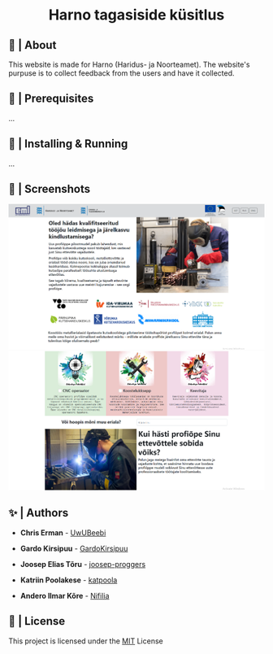 <h1 align="center">Harno tagasiside küsitlus</h1>

## 📜 | About

This website is made for Harno (Haridus- ja Noorteamet). The website's purpuse is to collect feedback from the users and have it collected.

## 🚧 | Prerequisites

...[]()

## 💨 | Installing & Running

...

## 📸 | Screenshots

<div align="left"><img src="/pictures/Screenshot_1.png"></div>
<div align="right"><img src="/pictures/Screenshot_2.png"></div>

## ✨ | Authors

* **Chris Erman** - [UwUBeebi](https://github.com/UwUBeebi)

* **Gardo Kirsipuu** - [GardoKirsipuu](https://github.com/GardoKirsipuu)

* **Joosep Elias Tõru** - [joosep-proggers](https://github.com/joosep-proggers)

* **Katriin Poolakese** - [katpoola](https://github.com/katpoola)

* **Andero Ilmar Kõre** - [Nifilia](https://github.com/Nifilia)

## 📝 | License

This project is licensed under the [MIT](https://choosealicense.com/licenses/mit/) License